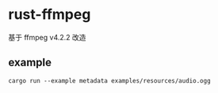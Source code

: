 # rust-ffmpeg

基于 ffmpeg v4.2.2 改造

## example

```
cargo run --example metadata examples/resources/audio.ogg
```